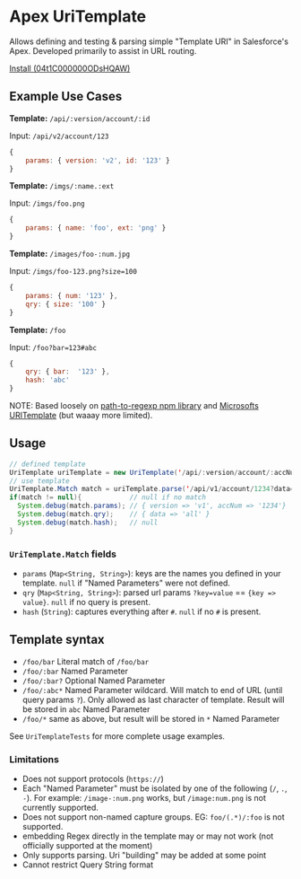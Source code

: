 # Apex UriTemplate

Allows defining and testing & parsing simple "Template URI" in Salesforce's Apex. Developed primarily to assist in URL routing.

[Install (04t1C000000ODsHQAW)](https://login.salesforce.com/packaging/installPackage.apexp?p0=04t1C000000ODsHQAW)

## Example Use Cases

**Template:** `/api/:version/account/:id`

Input: `/api/v2/account/123`

```js
{
    params: { version: 'v2', id: '123' }
}
```

**Template:** `/imgs/:name.:ext`

Input: `/imgs/foo.png`

<!-- prettier-ignore -->
```js
{
    params: { name: 'foo', ext: 'png' }
}
```

**Template:** `/images/foo-:num.jpg`

Input: `/imgs/foo-123.png?size=100`

<!-- prettier-ignore -->
```js
{
    params: { num: '123' },
    qry: { size: '100' }
}
```

**Template:** `/foo`

Input: `/foo?bar=123#abc`

<!-- prettier-ignore -->
```js
{
    qry: { bar:  '123' },
    hash: 'abc'
}
```

NOTE: Based loosely on [path-to-regexp npm library](https://github.com/pillarjs/path-to-regexp) and [Microsofts URITemplate](https://docs.microsoft.com/en-us/dotnet/framework/wcf/feature-details/uritemplate-and-uritemplatetable) (but waaay more limited).

## Usage

```java
// defined template
UriTemplate uriTemplate = new UriTemplate('/api/:version/account/:accNum');
// use template
UriTemplate.Match match = uriTemplate.parse('/api/v1/account/1234?data=all');
if(match != null){            // null if no match
  System.debug(match.params); // { version => 'v1', accNum => '1234'}
  System.debug(match.qry);    // { data => 'all' }
  System.debug(match.hash);   // null
}
```

### `UriTemplate.Match` fields

-   `params` (`Map<String, String>`): keys are the names you defined in your template. `null` if "Named Parameters" were not defined.
-   `qry` (`Map<String, String>`): parsed url params `?key=value` == `{key => value}`. `null` if no query is present.
-   `hash` (`String`): captures everything after `#`. `null` if no `#` is present.

## Template syntax

-   `/foo/bar` Literal match of `/foo/bar`
-   `/foo/:bar` Named Parameter
-   `/foo/:bar?` Optional Named Parameter
-   `/foo/:abc*` Named Parameter wildcard.  Will match to end of URL (until query params `?`). Only allowed as last character of template.  Result will be stored in `abc` Named Parameter
-   `/foo/*` same as above, but result will be stored in `*` Named Parameter

See `UriTemplateTests` for more complete usage examples.

### Limitations

-   Does not support protocols (`https://`)
-   Each "Named Parameter" must be isolated by one of the following (`/`, `.`, `-`). For example: `/image-:num.png` works, but `/image:num.png` is not currently supported.
-   Does not support non-named capture groups. EG: `foo/(.*)/:foo` is not supported.
-   embedding Regex directly in the template may or may not work (not officially supported at the moment)
-   Only supports parsing. Uri "building" may be added at some point
-   Cannot restrict Query String format
